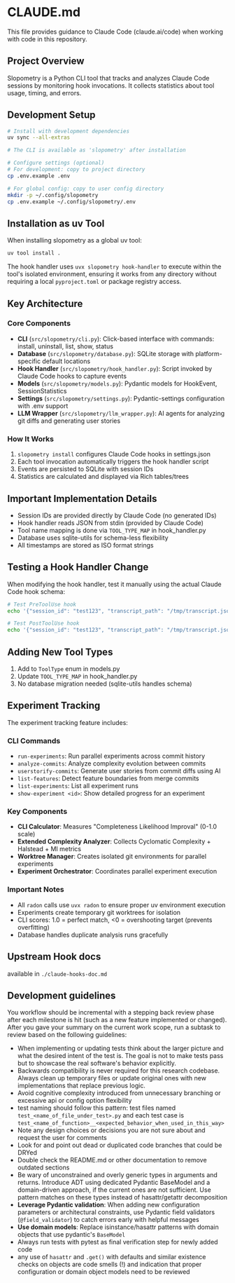 # CLAUDE.md

This file provides guidance to Claude Code (claude.ai/code) when working with code in this repository.

## Project Overview

Slopometry is a Python CLI tool that tracks and analyzes Claude Code sessions by monitoring hook invocations. It collects statistics about tool usage, timing, and errors.

## Development Setup

```bash
# Install with development dependencies
uv sync --all-extras

# The CLI is available as 'slopometry' after installation

# Configure settings (optional)
# For development: copy to project directory
cp .env.example .env

# For global config: copy to user config directory
mkdir -p ~/.config/slopometry
cp .env.example ~/.config/slopometry/.env
```

## Installation as uv Tool

When installing slopometry as a global uv tool:
```bash
uv tool install .
```

The hook handler uses `uvx slopometry hook-handler` to execute within the tool's isolated environment, ensuring it works from any directory without requiring a local `pyproject.toml` or package registry access.

## Key Architecture

### Core Components
- **CLI** (`src/slopometry/cli.py`): Click-based interface with commands: install, uninstall, list, show, status
- **Database** (`src/slopometry/database.py`): SQLite storage with platform-specific default locations
- **Hook Handler** (`src/slopometry/hook_handler.py`): Script invoked by Claude Code hooks to capture events
- **Models** (`src/slopometry/models.py`): Pydantic models for HookEvent, SessionStatistics
- **Settings** (`src/slopometry/settings.py`): Pydantic-settings configuration with .env support
- **LLM Wrapper** (`src/slopometry/llm_wrapper.py`): AI agents for analyzing git diffs and generating user stories

### How It Works
1. `slopometry install` configures Claude Code hooks in settings.json
2. Each tool invocation automatically triggers the hook handler script
3. Events are persisted to SQLite with session IDs
4. Statistics are calculated and displayed via Rich tables/trees

## Important Implementation Details

- Session IDs are provided directly by Claude Code (no generated IDs)
- Hook handler reads JSON from stdin (provided by Claude Code)
- Tool name mapping is done via `TOOL_TYPE_MAP` in hook_handler.py
- Database uses sqlite-utils for schema-less flexibility
- All timestamps are stored as ISO format strings

## Testing a Hook Handler Change

When modifying the hook handler, test it manually using the actual Claude Code hook schema:
```bash
# Test PreToolUse hook
echo '{"session_id": "test123", "transcript_path": "/tmp/transcript.jsonl", "tool_name": "Bash", "tool_input": {"command": "ls"}}' | uvx slopometry hook-handler

# Test PostToolUse hook  
echo '{"session_id": "test123", "transcript_path": "/tmp/transcript.jsonl", "tool_name": "Bash", "tool_input": {"command": "ls"}, "tool_response": {"success": true}}' | uvx slopometry hook-handler
```

## Adding New Tool Types

1. Add to `ToolType` enum in models.py
2. Update `TOOL_TYPE_MAP` in hook_handler.py
3. No database migration needed (sqlite-utils handles schema)

## Experiment Tracking

The experiment tracking feature includes:

### CLI Commands
- `run-experiments`: Run parallel experiments across commit history
- `analyze-commits`: Analyze complexity evolution between commits  
- `userstorify-commits`: Generate user stories from commit diffs using AI
- `list-features`: Detect feature boundaries from merge commits
- `list-experiments`: List all experiment runs
- `show-experiment <id>`: Show detailed progress for an experiment

### Key Components
- **CLI Calculator**: Measures "Completeness Likelihood Improval" (0-1.0 scale)
- **Extended Complexity Analyzer**: Collects Cyclomatic Complexity + Halstead + MI metrics
- **Worktree Manager**: Creates isolated git environments for parallel experiments
- **Experiment Orchestrator**: Coordinates parallel experiment execution

### Important Notes
- All `radon` calls use `uvx radon` to ensure proper uv environment execution
- Experiments create temporary git worktrees for isolation
- CLI scores: 1.0 = perfect match, <0 = overshooting target (prevents overfitting)
- Database handles duplicate analysis runs gracefully
  
## Upstream Hook docs  
available in `./claude-hooks-doc.md`  

## Development guidelines  

You workflow should be incremental with a stepping back review phase after each milestone is hit (such as a new feature implemented or changed). After you gave your summary on the current work scope, run a subtask to review based on the following guidelines:
- When implementing or updating tests think about the larger picture and what the desired intent of the test is. The goal is not to make tests pass but to showcase the real software's behavior explicitly.
- Backwards compatibility is never required for this research codebase. Always clean up temporary files or update original ones with new implementations that replace previous logic. 
- Avoid cognitive complexity introduced from unnecessary branching or excessive api or config option flexibility
- test naming should follow this pattern: test files named `test_<name_of_file_under_test>.py` and each test case is `test_<name_of_function>__<expected_behavior_when_used_in_this_way>`
- Note any design choices or decisions you are not sure about and request the user for comments
- Look for and point out dead or duplicated code branches that could be DRYed
- Double check the README.md or other documentation to remove outdated sections
- Be wary of unconstrained and overly generic types in arguments and returns. Introduce ADT using dedicated Pydantic BaseModel and a domain-driven approach, if the current ones are not sufficient. Use pattern matches on these types instead of hasattr/getattr decomposition
- **Leverage Pydantic validation**: When adding new configuration parameters or architectural constraints, use Pydantic field validators (`@field_validator`) to catch errors early with helpful messages
- **Use domain models**: Replace isinstance/hasattr patterns with domain objects that use pydantic's `BaseModel`
- Always run tests with pytest as final verification step for newly added code
- any use of `hasattr` and `.get()` with defaults and similar existence checks on objects are code smells (!) and indication that proper configuration or domain object models need to be reviewed